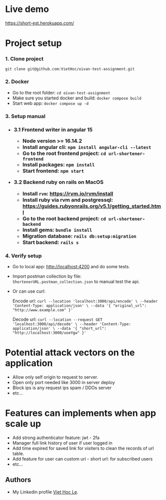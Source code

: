 <h1>Live demo</h1>
<a href="https://short-est.herokuapp.com/">https://short-est.herokuapp.com/</a>

<br>

<h1>Project setup</h1>

<h3>1. Clone project</h3>
  
  `git clone git@github.com:VietHoc/oivan-test-assignment.git`

  
<h3>2. Docker</h3>

- Go to the root folder: `cd oivan-test-assignment`
- Make sure you started docker and build: `docker compose build`
- Start web app: `docker compose up -d`

<h3>3. Setup manual<h3>

  - 3.1 Frontend writer in angular 15
    - Node version >= 16.14.2
    - Install angular cli: `npm install angular-cli --latest`
    - Go to the root frontend project: `cd url-shortener-frontend`
    - Install packages: `npm install`
    - Start frontend: `npm start`

  - 3.2 Backend ruby on rails on MacOS
    - Install `rvm`: <a href="https://rvm.io/rvm/install>https://rvm.io/rvm/install">https://rvm.io/rvm/install</a>
    - Install ruby via rvm and postgressql: <a href="https://guides.rubyonrails.org/v5.1/getting_started.html">https://guides.rubyonrails.org/v5.1/getting_started.html</a>
    - Go to the root backend project: `cd url-shortener-backend`
    - Install gems: `bundle install`
    - Migration database: `rails db:setup:migration`
    - Start backend: `rails s`

<h3>4. Verify setup</h3>

- Go to local app: <a href="http://localhost:4200">http://localhost:4200</a> and do some tests.
- Import postman collection by file: `ShortenerURL.postman_collection.json` to manual test the api.
- Or can use curl:
  
  Encode url: 
  `curl --location 'localhost:3000/api/encode' \
--header 'Content-Type: application/json' \
--data '{
    "original_url": "http://www.example.com"
}'`

  Decode url:
  `curl --location --request GET 'localhost:3000/api/decode' \
--header 'Content-Type: application/json' \
--data '{
    "short_url": "http://localhost:3000/uoeYgw"
}'`

<h1>Potential attack vectors on the application</h1>

- Allow only self origin to request to server.
- Open only port needed like 3000 in server deploy
- Block ips is any request ips spam / DDOs server
- etc...

<h1>Features can implements when app scale up</h1>
  
- Add strong authenticator feature: jwt - 2fa
- Manager full link history of user if user logged in
- Add time expired for saved link for visiters to clean the records of url table.
- Add feature for user can custom uri - short url: for subscribed users
- etc...


## Authors
- My Linkedin profile [Viet Hoc Le](https://www.linkedin.com/in/le-viet-hoc-43205aa7/). 

